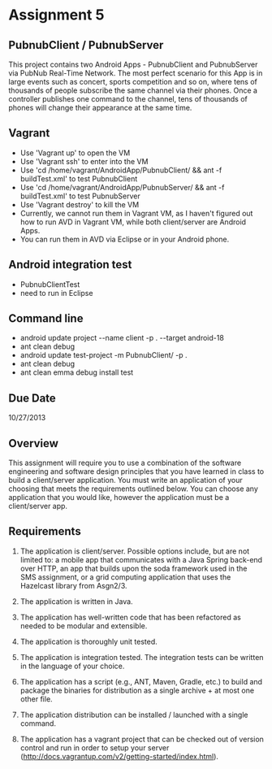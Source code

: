 Assignment 5
============

PubnubClient / PubnubServer
----------------------------
This project contains two Android Apps - PubnubClient and PubnubServer via PubNub Real-Time Network.
The most perfect scenario for this App is in large events such as concert, sports competition and so on, 
where tens of thousands of people subscribe the same channel via their phones. Once a controller publishes 
one command to the channel, tens of thousands of phones will change their appearance at the same time.


Vagrant
---------
- Use 'Vagrant up' to open the VM
- Use 'Vagrant ssh' to enter into the VM
- Use 'cd /home/vagrant/AndroidApp/PubnubClient/ && ant -f buildTest.xml' to test PubnubClient
- Use 'cd /home/vagrant/AndroidApp/PubnubServer/ && ant -f buildTest.xml' to test PubnubServer
- Use 'Vagrant destroy' to kill the VM
- Currently, we cannot run them in Vagrant VM, as I haven't figured out how to run AVD in Vagrant VM, while both client/server are Android Apps.
- You can run them in AVD via Eclipse or in your Android phone.


Android integration test
-------------------------
- PubnubClientTest
- need to run in Eclipse

Command line 
-------------
- android update project --name client -p . --target android-18
- ant clean debug
- android update test-project -m PubnubClient/ -p . 
- ant clean debug
- ant clean emma debug install test

Due Date
--------
10/27/2013

Overview
--------

This assignment will require you to use a combination of the software engineering
and software design principles that you have learned in class to build a client/server
application. You must write an application of your choosing that meets the requirements
outlined below. You can choose any application that you would like, however the application
must be a client/server app.

Requirements
------------
1. The application is client/server. Possible options include, but are not limited to: a mobile app that communicates
with a Java Spring back-end over HTTP, an app that builds upon the soda framework used in the
SMS assignment, or a grid computing application that uses the Hazelcast library from Asgn2/3.

2. The application is written in Java.

3. The application has well-written code that has been refactored as needed to be modular and extensible.

4. The application is thoroughly unit tested.

5. The application is integration tested. The integration tests can be written in the language of your choice.

6. The application has a script (e.g., ANT, Maven, Gradle, etc.) to build and package the binaries for 
distribution as a single archive + at most one other file.

7. The application distribution can be installed / launched with a single command.

8. The application has a vagrant project that can be checked out of version control and run in order to
setup your server (http://docs.vagrantup.com/v2/getting-started/index.html).



 
